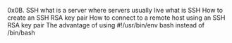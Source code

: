0x0B. SSH
what is a server
where servers usually live
what is SSH
How to create an SSH RSA key pair
How to connect to a remote host using an SSH RSA key pair
The advantage of using #!/usr/bin/env bash instead of /bin/bash
